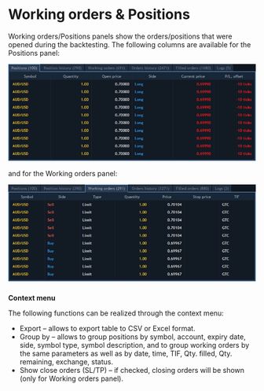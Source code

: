 # Working orders & Positions

Working orders/Positions panels show the orders/positions that were opened during the backtesting. The following columns are available for the Positions panel:

![](../../.gitbook/assets/1%20%2811%29.png)


and for the Working orders panel:

![](../../.gitbook/assets/screenshot_2.png)

### 
**Context menu**

The following functions can be realized through the context menu:

* Export – allows to export table to CSV or Excel format.
* Group by – allows to group positions by symbol, account, expiry date, side, symbol type, symbol description, and to group working orders by the same parameters as well as by date, time, TIF, Qty. filled, Qty. remaining, exchange, status.
* Show close orders \(SL/TP\) – if checked, closing orders will be shown \(only for Working orders panel\).

